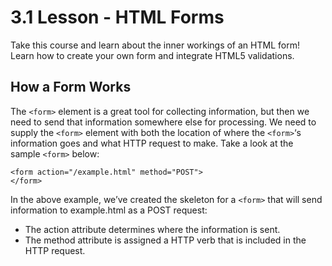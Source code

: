 # 3.1 Lesson - HTML Forms
Take this course and learn about the inner workings of an HTML form! Learn how to create your own form and integrate HTML5 validations.

## How a Form Works
The ```<form>``` element is a great tool for collecting information, but then we need to send that information somewhere else for processing. We need to supply the ```<form>``` element with both the location of where the ```<form>```‘s information goes and what HTTP request to make. Take a look at the sample ```<form>``` below:
```
<form action="/example.html" method="POST">
</form>
```
In the above example, we’ve created the skeleton for a ```<form>``` that will send information to example.html as a POST request:
- The action attribute determines where the information is sent.
- The method attribute is assigned a HTTP verb that is included in the HTTP request.